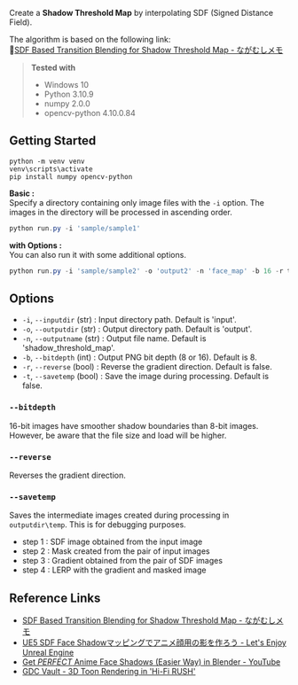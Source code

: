 Create a **Shadow Threshold Map** by interpolating SDF (Signed Distance Field).

The algorithm is based on the following link:  
🔗[SDF Based Transition Blending for Shadow Threshold Map - ながむしメモ](https://nagakagachi.hatenablog.com/entry/2024/03/02/140704)  

> **Tested with**
> - Windows 10
> - Python 3.10.9
> - numpy 2.0.0
> - opencv-python 4.10.0.84

## Getting Started
```
python -m venv venv
venv\scripts\activate
pip install numpy opencv-python
```

**Basic :**  
Specify a directory containing only image files with the `-i` option. The images in the directory will be processed in ascending order.  
```powershell
python run.py -i 'sample/sample1'
```

**with Options :**  
You can also run it with some additional options.  
```powershell
python run.py -i 'sample/sample2' -o 'output2' -n 'face_map' -b 16 -r true -t true
```

## Options
- `-i`, `--inputdir` (str) : Input directory path. Default is 'input'.
- `-o`, `--outputdir` (str) : Output directory path. Default is 'output'.
- `-n`, `--outputname` (str) : Output file name. Default is 'shadow_threshold_map'.
- `-b`, `--bitdepth` (int) : Output PNG bit depth (8 or 16). Default is 8.
- `-r`, `--reverse` (bool) : Reverse the gradient direction. Default is false.
- `-t`, `--savetemp` (bool) : Save the image during processing. Default is false.

### `--bitdepth`
16-bit images have smoother shadow boundaries than 8-bit images. However, be aware that the file size and load will be higher.


### `--reverse`
Reverses the gradient direction.

### `--savetemp`
Saves the intermediate images created during processing in `outputdir\temp`. This is for debugging purposes.  

- step 1 : SDF image obtained from the input image
- step 2 : Mask created from the pair of input images
- step 3 : Gradient obtained from the pair of SDF images
- step 4 : LERP with the gradient and masked image

## Reference Links
- [SDF Based Transition Blending for Shadow Threshold Map - ながむしメモ](https://nagakagachi.hatenablog.com/entry/2024/03/02/140704)
- [UE5 SDF Face Shadowマッピングでアニメ顔用の影を作ろう - Let's Enjoy Unreal Engine](https://unrealengine.hatenablog.com/entry/2024/02/28/222220)
- [Get *PERFECT* Anime Face Shadows (Easier Way) in Blender - YouTube](https://www.youtube.com/watch?v=x-K6bCAl6Qs)
- [GDC Vault - 3D Toon Rendering in 'Hi-Fi RUSH'](https://gdcvault.com/play/1034330/3D-Toon-Rendering-in-Hi)